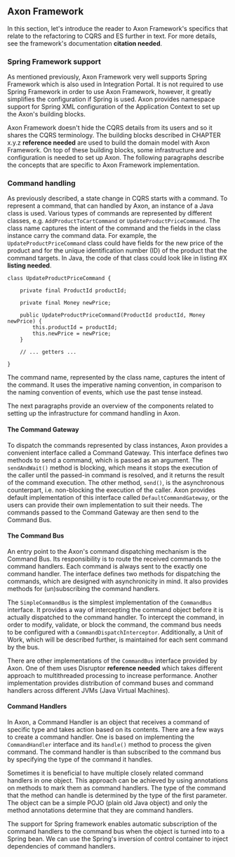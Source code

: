 ## Axon Framework

In this section, let's introduce the reader to Axon Framework's specifics that relate to the refactoring to CQRS and ES further in text. For more details, see the framework's documentation **citation needed**.

### Spring Framework support

As mentioned previously, Axon Framework very well supports Spring Framework which is also used in Integration Portal. It is not required to use Spring Framework in order to use Axon Framework, however, it greatly simplifies the configuration if Spring is used. Axon provides namespace support for Spring XML configuration of the Application Context to set up the Axon's building blocks.

Axon Framework doesn't hide the CQRS details from its users and so it shares the CQRS terminology. The building blocks described in CHAPTER x.y.z **reference needed** are used to build the domain model with Axon Framework. On top of these building blocks, some infrastructure and configuration is needed to set up Axon. The following paragraphs describe the concepts that are specific to Axon Framework implementation.

### Command handling

As previously described, a state change in CQRS starts with a command. To represent a command, that can handled by Axon, an instance of a Java class is used. Various types of commands are represented by different classes, e.g. `AddProductToCartCommand` or `UpdateProductPriceCommand`. The class name captures the intent of the command and the fields in the class instance carry the command data. For example, the `UpdateProductPriceCommand` class could have fields for the new price of the product and for the unique identification number (ID) of the product that the command targets. In Java, the code of that class could look like in listing #X **listing needed**.

	class UpdateProductPriceCommand {
		
		private final ProductId productId;

		private final Money newPrice;

		public UpdateProductPriceCommand(ProductId productId, Money newPrice) {
			this.productId = productId;
			this.newPrice = newPrice;
		}

		// ... getters ...

	}

The command name, represented by the class name, captures the intent of the command. It uses the imperative naming convention, in comparison to the naming convention of events, which use the past tense instead.

The next paragraphs provide an overview of the components related to setting up the infrastructure for command handling in Axon.

#### The Command Gateway

To dispatch the commands represented by class instances, Axon provides a convenient interface called a Command Gateway. This interface defines two methods to send a command, which is passed as an argument. The `sendAndWait()` method is blocking, which means it stops the execution of the caller until the passed-in command is resolved, and it returns the result of the command execution. The other method, `send()`, is the asynchronous counterpart, i.e. non-blocking the execution of the caller. Axon provides default implementation of this interface called `DefaultCommandGateway`, or the users can provide their own implementation to suit their needs. The commands passed to the Command Gateway are then send to the Command Bus. 

#### The Command Bus

An entry point to the Axon's command dispatching mechanism is the Command Bus. Its responsibility is to route the received commands to the command handlers. Each command is always sent to the exactly one command handler. The interface defines two methods for dispatching the commands, which are designed with asynchronicity in mind. It also provides methods for (un)subscribing the command handlers. 

The `SimpleCommandBus` is the simplest implementation of the `CommandBus` interface. It provides a way of intercepting the command object before it is actually dispatched to the command handler. To intercept the command, in order to modify, validate, or block the command, the command bus needs to be configured with a `CommandDispatchInterceptor`. Additionally, a Unit of Work, which will be described further, is maintained for each sent command by the bus.

There are other implementations of the `CommandBus` interface provided by Axon. One of them uses Disruptor **reference needed** which takes different approach to multithreaded processing to increase performance. Another implementation provides distribution of command buses and command handlers across different JVMs (Java Virtual Machines).

#### Command Handlers

In Axon, a Command Handler is an object that receives a command of specific type and takes action based on its contents. There are a few ways to create a command handler. One is based on implementing the `CommandHandler` interface and its `handle()` method to process the given command. The command handler is than subscribed to the command bus by specifying the type of the command it handles. 

Sometimes it is beneficial to have multiple closely related command handlers in one object. This approach can be achieved by using annotations on methods to mark them as command handlers. The type of the command that the method can handle is determined by the type of the first parameter. The object can be a simple POJO (plain old Java object) and only the method annotations determine that they are command handlers. 

The support for Spring framework enables automatic subscription of the command handlers to the command bus when the object is turned into to a Spring bean. We can use the Spring's inversion of control container to inject dependencies of command handlers.





